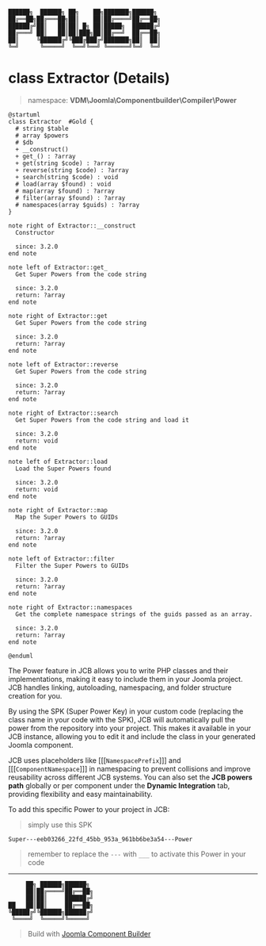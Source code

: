 ```
██████╗  ██████╗ ██╗    ██╗███████╗██████╗
██╔══██╗██╔═══██╗██║    ██║██╔════╝██╔══██╗
██████╔╝██║   ██║██║ █╗ ██║█████╗  ██████╔╝
██╔═══╝ ██║   ██║██║███╗██║██╔══╝  ██╔══██╗
██║     ╚██████╔╝╚███╔███╔╝███████╗██║  ██║
╚═╝      ╚═════╝  ╚══╝╚══╝ ╚══════╝╚═╝  ╚═╝
```
# class Extractor (Details)
> namespace: **VDM\Joomla\Componentbuilder\Compiler\Power**

```uml
@startuml
class Extractor  #Gold {
  # string $table
  # array $powers
  # $db
  + __construct()
  + get_() : ?array
  + get(string $code) : ?array
  + reverse(string $code) : ?array
  + search(string $code) : void
  # load(array $found) : void
  # map(array $found) : ?array
  # filter(array $found) : ?array
  # namespaces(array $guids) : ?array
}

note right of Extractor::__construct
  Constructor

  since: 3.2.0
end note

note left of Extractor::get_
  Get Super Powers from the code string

  since: 3.2.0
  return: ?array
end note

note right of Extractor::get
  Get Super Powers from the code string

  since: 3.2.0
  return: ?array
end note

note left of Extractor::reverse
  Get Super Powers from the code string

  since: 3.2.0
  return: ?array
end note

note right of Extractor::search
  Get Super Powers from the code string and load it

  since: 3.2.0
  return: void
end note

note left of Extractor::load
  Load the Super Powers found

  since: 3.2.0
  return: void
end note

note right of Extractor::map
  Map the Super Powers to GUIDs

  since: 3.2.0
  return: ?array
end note

note left of Extractor::filter
  Filter the Super Powers to GUIDs

  since: 3.2.0
  return: ?array
end note

note right of Extractor::namespaces
  Get the complete namespace strings of the guids passed as an array.

  since: 3.2.0
  return: ?array
end note
 
@enduml
```

The Power feature in JCB allows you to write PHP classes and their implementations, making it easy to include them in your Joomla project. JCB handles linking, autoloading, namespacing, and folder structure creation for you.

By using the SPK (Super Power Key) in your custom code (replacing the class name in your code with the SPK), JCB will automatically pull the power from the repository into your project. This makes it available in your JCB instance, allowing you to edit it and include the class in your generated Joomla component.

JCB uses placeholders like [[[`NamespacePrefix`]]] and [[[`ComponentNamespace`]]] in namespacing to prevent collisions and improve reusability across different JCB systems. You can also set the **JCB powers path** globally or per component under the **Dynamic Integration** tab, providing flexibility and easy maintainability.

To add this specific Power to your project in JCB:

> simply use this SPK
```
Super---eeb03266_22fd_45bb_953a_961bb6be3a54---Power
```
> remember to replace the `---` with `___` to activate this Power in your code

---
```
     ██╗ ██████╗██████╗
     ██║██╔════╝██╔══██╗
     ██║██║     ██████╔╝
██   ██║██║     ██╔══██╗
╚█████╔╝╚██████╗██████╔╝
 ╚════╝  ╚═════╝╚═════╝
```
> Build with [Joomla Component Builder](https://git.vdm.dev/joomla/Component-Builder)

